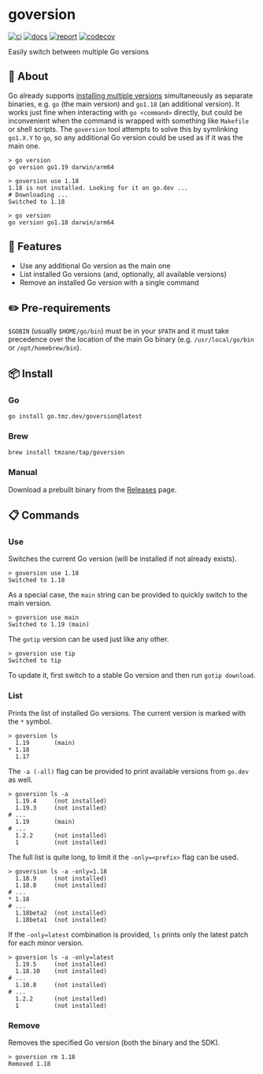 # goversion

[![ci](https://github.com/tmzane/goversion/actions/workflows/go.yml/badge.svg)](https://github.com/tmzane/goversion/actions/workflows/go.yml)
[![docs](https://pkg.go.dev/badge/go.tmz.dev/goversion.svg)](https://pkg.go.dev/go.tmz.dev/goversion)
[![report](https://goreportcard.com/badge/go.tmz.dev/goversion)](https://goreportcard.com/report/go.tmz.dev/goversion)
[![codecov](https://codecov.io/gh/tmzane/goversion/branch/main/graph/badge.svg)](https://codecov.io/gh/tmzane/goversion)

Easily switch between multiple Go versions

## 📌 About

Go already supports [installing multiple versions][1] simultaneously as separate binaries,
e.g. `go` (the main version) and `go1.18` (an additional version).
It works just fine when interacting with `go <command>` directly,
but could be inconvenient when the command is wrapped with something like `Makefile` or shell scripts.
The `goversion` tool attempts to solve this by symlinking `go1.X.Y` to `go`,
so any additional Go version could be used as if it was the main one.

```shell
> go version
go version go1.19 darwin/arm64

> goversion use 1.18
1.18 is not installed. Looking for it on go.dev ...
# Downloading ...
Switched to 1.18

> go version
go version go1.18 darwin/arm64
```

## 🚀 Features

* Use any additional Go version as the main one
* List installed Go versions (and, optionally, all available versions)
* Remove an installed Go version with a single command

## ✏️ Pre-requirements

`$GOBIN` (usually `$HOME/go/bin`) must be in your `$PATH` and it must take precedence over the location of the main Go binary (e.g. `/usr/local/go/bin` or `/opt/homebrew/bin`).

## 📦 Install

### Go

```shell
go install go.tmz.dev/goversion@latest
```

### Brew

```shell
brew install tmzane/tap/goversion
```

### Manual

Download a prebuilt binary from the [Releases][2] page.

## 📋 Commands

### Use

Switches the current Go version (will be installed if not already exists).

```shell
> goversion use 1.18
Switched to 1.18
```

As a special case, the `main` string can be provided to quickly switch to the main version.

```shell
> goversion use main
Switched to 1.19 (main)
```

The `gotip` version can be used just like any other.

```shell
> goversion use tip
Switched to tip
```

To update it, first switch to a stable Go version and then run `gotip download`.

### List

Prints the list of installed Go versions.
The current version is marked with the `*` symbol.

```shell
> goversion ls
  1.19       (main)
* 1.18      
  1.17      
```

The `-a (-all)` flag can be provided to print available versions from `go.dev` as well.

```shell
> goversion ls -a
  1.19.4     (not installed)
  1.19.3     (not installed)
# ...
  1.19       (main)
# ...
  1.2.2      (not installed)
  1          (not installed)
```

The full list is quite long, to limit it the `-only=<prefix>` flag can be used.

```shell
> goversion ls -a -only=1.18
  1.18.9     (not installed)
  1.18.8     (not installed)
# ...
* 1.18      
# ...
  1.18beta2  (not installed)
  1.18beta1  (not installed)
```

If the `-only=latest` combination is provided, `ls` prints only the latest patch for each minor version.

```shell
> goversion ls -a -only=latest
  1.19.5     (not installed)
  1.18.10    (not installed)
# ...
  1.10.8     (not installed)
# ...
  1.2.2      (not installed)
  1          (not installed)
```

### Remove

Removes the specified Go version (both the binary and the SDK).

```shell
> goversion rm 1.18
Removed 1.18
```

[1]: https://go.dev/doc/manage-install
[2]: https://github.com/tmzane/goversion/releases

